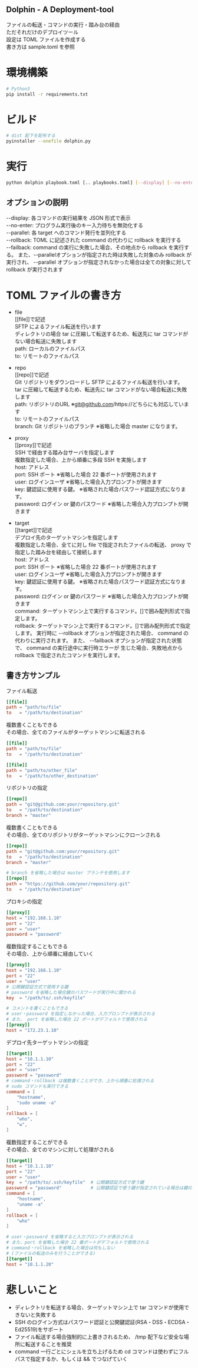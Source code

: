 Dolphin - A Deployment-tool
---


ファイルの転送・コマンドの実行・踏み台の経由  
ただそれだけのデプロイツール  
設定は TOML ファイルを作成する  
書き方は sample.toml を参照  


# 環境構築
```sh
# Python3
pip install -r requirements.txt
```


# ビルド
```sh
# dist 配下を配布する
pyinstaller --onefile dolphin.py
```


# 実行
```sh
python dolphin playbook.toml [.. playbooks.toml] [--display] [--no-enter] [--parallel] [--rollback | --failback]
```


## オプションの説明
--display: 各コマンドの実行結果を JSON 形式で表示  
--no-enter: プログラム実行後のキー入力待ちを無効化する  
--parallel: 各 target へのコマンド発行を並列化する  
--rollback: TOML に記述された command の代わりに rollback を実行する  
--failback: command の実行に失敗した場合、その地点から rollback を実行する。
また、--parallelオプションが指定された時は失敗した対象のみ rollback が実行され、
--parallel オプションが指定されなかった場合は全ての対象に対して rollback が実行されます  


# TOML ファイルの書き方
- file  
[[file]]で記述  
SFTP によるファイル転送を行います  
ディレクトリの場合 tar に圧縮して転送するため、転送先に tar コマンドがない場合転送に失敗します  
path: ローカルのファイルパス  
to: リモートのファイルパス  


- repo  
[[repo]]で記述  
Git リポジトリをダウンロードし SFTP によるファイル転送を行います。  
 tar に圧縮して転送するため、転送先に tar コマンドがない場合転送に失敗します  
path: リポジトリのURL ※git@github.com/https://どちらにも対応しています  
to: リモートのファイルパス  
branch: Git リポジトリのブランチ ※省略した場合 master になります。


- proxy  
[[proxy]]で記述  
SSH で経由する踏み台サーバを指定します  
複数指定した場合、上から順番に多段 SSH を実施します  
host: アドレス  
port: SSH ポート  ※省略した場合 22 番ポートが使用されます  
user: ログインユーザ  ※省略した場合入力プロンプトが開きます  
key: 鍵認証に使用する鍵。  ※省略された場合パスワード認証方式になります。  
password: ログイン or 鍵のパスワード  ※省略した場合入力プロンプトが開きます  


- target  
[[target]]で記述  
デプロイ先のターゲットマシンを指定します  
複数指定した場合、全てに対し file で指定されたファイルの転送、
 proxy で指定した踏み台を経由して接続します  
host: アドレス  
port: SSH ポート  ※省略した場合 22 番ポートが使用されます  
user: ログインユーザ  ※省略した場合入力プロンプトが開きます  
key: 鍵認証に使用する鍵。  ※省略された場合パスワード認証方式になります。  
password: ログイン or 鍵のパスワード  ※省略した場合入力プロンプトが開きます  
command: ターゲットマシン上で実行するコマンド。[]で囲み配列形式で指定します。  
rollback: ターゲットマシン上で実行するコマンド。[]で囲み配列形式で指定します。
実行時に --rollback オプションが指定された場合、 command の代わりに実行されます。
また、 --failback オプションが指定された状態で、 command の実行途中に実行時エラーが
生じた場合、失敗地点から rollback で指定されたコマンドを実行します。  


## 書き方サンプル
ファイル転送  
```toml
[[file]]
path = "path/to/file"
to   = "/path/to/destination"
```

複数書くこともできる  
その場合、全てのファイルがターゲットマシンに転送される  
```toml
[[file]]
path = "path/to/file"
to   = "/path/to/destination"

[[file]]
path = "path/to/other_file"
to   = "/path/to/other_destination"
```

リポジトリの指定
```toml
[[repo]]
path = "git@github.com:your/repository.git"
to   = "/path/to/destination"
branch = "master"
```

複数書くこともできる  
その場合、全てのリポジトリがターゲットマシンにクローンされる  
```toml
[[repo]]
path = "git@github.com:your/repository.git"
to   = "/path/to/destination"
branch = "master"

# branch を省略した場合は master ブランチを使用します
[[repo]]
path = "https://github.com/your/repository.git"
to   = "/path/to/destination"
```

プロキシの指定  
```toml
[[proxy]]
host = "192.168.1.10"
port = "22"
user = "user"
password = "password"
```

複数指定することもできる  
その場合、上から順番に経由していく  
```toml
[[proxy]]
host = "192.168.1.10"
port = "22"
user = "user"
# 公開鍵認証方式で使用する鍵
# password を省略した場合鍵のパスワードが実行中に聞かれる
key  = "/path/to/.ssh/keyfile"

# コメントを書くこともできる
# user・password を指定しなかった場合、入力プロンプトが表示される
# また、 port を省略した場合 22 ポートがデフォルトで使用される
[[proxy]]
host = "172.23.1.10"
```

デプロイ先ターゲットマシンの指定  
```toml
[[target]]
host = "10.1.1.10"
port = "22"
user = "user"
password = "password"
# command・rollback は複数書くことができ、上から順番に処理される
# sudo コマンドも実行できる
command = [
    "hostname",
    "sudo uname -a"
]
rollback = [
    "who",
    "w",
]
```

複数指定することができる  
その場合、全てのマシンに対して処理がされる  
```toml
[[target]]
host = "10.1.1.10"
port = "22"
user = "user"
key  = "/path/to/.ssh/keyfile"  # 公開鍵認証方式で使う鍵
password = "password"           # 公開鍵認証で使う鍵が指定されている場合は鍵のパスワード
command = [
    "hostname",
    "uname -a"
]
rollback = [
    "who"
]

# user・password を省略すると入力プロンプトが表示される
# また、port を省略した場合 22 番ポートがデフォルトで使用される
# command・rollback を省略した場合は何もしない
# (ファイルの転送のみを行うことができる)
[[target]]
host = "10.1.1.20"
```


# 悲しいこと
- ディレクトリを転送する場合、ターゲットマシン上で tar コマンドが使用できないと失敗する  
- SSH のログイン方式はパスワード認証と公開鍵認証(RSA・DSS・ECDSA・Ed25519)をサポート  
- ファイル転送する場合強制的に上書きされるため、 /tmp 配下など安全な場所に転送することを推奨  
- command 一行ごとにシェルを立ち上げるため cd コマンドは使わずにフルパスで指定するか、もしくは && でつなげていく  


